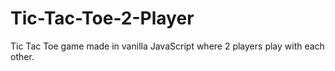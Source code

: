 # Tic-Tac-Toe-2-Player
Tic Tac Toe game made in vanilla JavaScript where 2 players play with each other.

